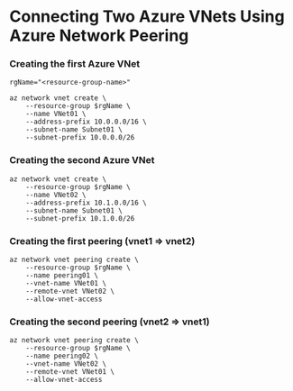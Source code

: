 # Connecting Two Azure VNets Using Azure Network Peering


### Creating the first Azure VNet
```
rgName="<resource-group-name>"

az network vnet create \
    --resource-group $rgName \
    --name VNet01 \
    --address-prefix 10.0.0.0/16 \
    --subnet-name Subnet01 \
    --subnet-prefix 10.0.0.0/26
```

### Creating the second Azure VNet
```
az network vnet create \
    --resource-group $rgName \
    --name VNet02 \
    --address-prefix 10.1.0.0/16 \
    --subnet-name Subnet01 \
    --subnet-prefix 10.1.0.0/26
```

### Creating the first peering (vnet1 => vnet2)
```
az network vnet peering create \
    --resource-group $rgName \
    --name peering01 \
    --vnet-name VNet01 \
    --remote-vnet VNet02 \
    --allow-vnet-access
```

### Creating the second peering (vnet2 => vnet1)
```
az network vnet peering create \
    --resource-group $rgName \
    --name peering02 \
    --vnet-name VNet02 \
    --remote-vnet VNet01 \
    --allow-vnet-access
```